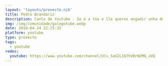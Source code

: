 ```yaml
---
layout: 'layouts/proxecto.njk'
title: Pedro Brandariz
description: Canle de Youtube - Se é a túa e lle queres engadir unha descripción e etiquetas, ponte en contacto con nós.
img: /img/comunidade/galegotube.webp
date: 2010-04-24 22:15:32
platform: youtube
type: proxecto
tags:
  - youtube
redes:
  youtube: https://www.youtube.com/channel/UCs_SaGIL167hVBrW2MG_aVQ
---
```


